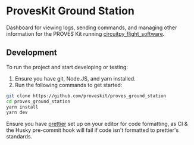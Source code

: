 # ProvesKit Ground Station

Dashboard for viewing logs, sending commands, and managing other information for the PROVES Kit running [circuitpy_flight_software](https://github.com/proveskit/circuitpy_flight_software).

## Development

To run the project and start developing or testing:

1. Ensure you have git, Node.JS, and yarn installed.
2. Run the following commands to get started:

```sh
git clone https://github.com/proveskit/proves_ground_station
cd proves_ground_station
yarn install
yarn dev
```

Ensure you have [prettier](https://prettier.io/) set up on your editor for code formatting, as CI & the Husky pre-commit hook will fail if code isn't formatted to prettier's standards.
